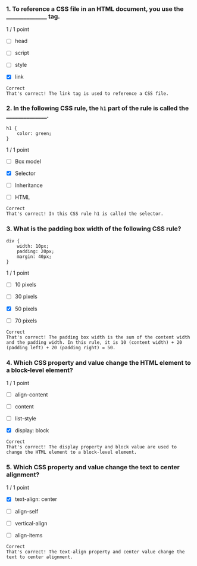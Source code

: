 ### 1. To reference a CSS file in an HTML document, you use the ______________ tag.

1 / 1 point

- [ ] head


- [ ] script


- [ ] style


- [x] link
```
Correct
That's correct! The link tag is used to reference a CSS file.
```
### 2. In the following CSS rule, the `h1` part of the rule is called the ______________.

```
h1 {
    color: green;
}
```
1 / 1 point

- [ ] Box model


- [x] Selector


- [ ] Inheritance


- [ ] HTML
```
Correct
That's correct! In this CSS rule h1 is called the selector. 
```
### 3. What is the padding box width of the following CSS rule?

```
div {
    width: 10px;
    padding: 20px;
    margin: 40px;
}
```
1 / 1 point

- [ ] 10 pixels


- [ ] 30 pixels


- [x] 50 pixels


- [ ] 70 pixels
```
Correct
That's correct! The padding box width is the sum of the content width and the padding width. In this rule, it is 10 (content width) + 20 (padding left) + 20 (padding right) = 50.
```
### 4. Which CSS property and value change the HTML element to a block-level element?

1 / 1 point

- [ ] align-content  


- [ ] content


- [ ] list-style


- [x] display: block
```
Correct
That's correct! The display property and block value are used to change the HTML element to a block-level element.
```
### 5. Which CSS property and value change the text to center alignment?

1 / 1 point

- [x] text-align: center


- [ ] align-self   


- [ ] vertical-align   


- [ ] align-items   
```
Correct
That's correct! The text-align property and center value change the text to center alignment.
```